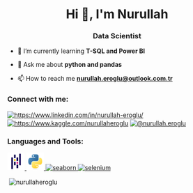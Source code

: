 <h1 align="center">Hi 👋, I'm Nurullah</h1>
<h3 align="center">Data Scientist</h3>

- 🌱 I’m currently learning **T-SQL and Power BI**

- 💬 Ask me about **python and pandas**

- 📫 How to reach me **nurullah.eroglu@outlook.com.tr**

<h3 align="left">Connect with me:</h3>
<p align="left">
<a href="https://www.linkedin.com/in/nurullah-eroglu/" target="blank"><img align="center" src="https://raw.githubusercontent.com/rahuldkjain/github-profile-readme-generator/master/src/images/icons/Social/linked-in-alt.svg" alt="https://www.linkedin.com/in/nurullah-eroglu/" height="30" width="40" /></a>
<a href="https://kaggle.com/https://www.kaggle.com/nurullaheroglu" target="blank"><img align="center" src="https://raw.githubusercontent.com/rahuldkjain/github-profile-readme-generator/master/src/images/icons/Social/kaggle.svg" alt="https://www.kaggle.com/nurullaheroglu" height="30" width="40" /></a>
<a href="https://medium.com/@nurullah.eroglu" target="blank"><img align="center" src="https://raw.githubusercontent.com/rahuldkjain/github-profile-readme-generator/master/src/images/icons/Social/medium.svg" alt="@nurullah.eroglu" height="30" width="40" /></a>
</p>

<h3 align="left">Languages and Tools:</h3>
<p align="left"> <a href="https://pandas.pydata.org/" target="_blank" rel="noreferrer"> <img src="https://raw.githubusercontent.com/devicons/devicon/2ae2a900d2f041da66e950e4d48052658d850630/icons/pandas/pandas-original.svg" alt="pandas" width="40" height="40"/> </a> <a href="https://www.python.org" target="_blank" rel="noreferrer"> <img src="https://raw.githubusercontent.com/devicons/devicon/master/icons/python/python-original.svg" alt="python" width="40" height="40"/> </a> <a href="https://seaborn.pydata.org/" target="_blank" rel="noreferrer"> <img src="https://seaborn.pydata.org/_images/logo-mark-lightbg.svg" alt="seaborn" width="40" height="40"/> </a> <a href="https://www.selenium.dev" target="_blank" rel="noreferrer"> <img src="https://raw.githubusercontent.com/detain/svg-logos/780f25886640cef088af994181646db2f6b1a3f8/svg/selenium-logo.svg" alt="selenium" width="40" height="40"/> </a> </p>

<p>&nbsp;<img align="center" src="https://github-readme-stats.vercel.app/api?username=nurullaheroglu&show_icons=true&locale=en" alt="nurullaheroglu" /></p>


